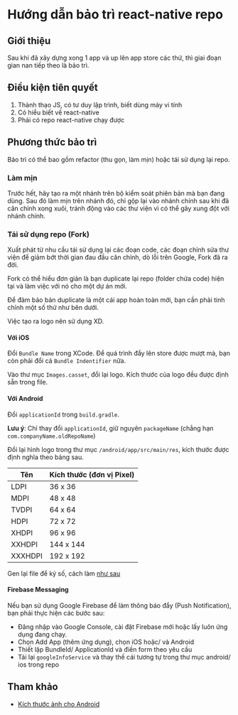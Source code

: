 # Hướng dẫn bảo trì react-native repo

## Giới thiệu

Sau khi đã xây dựng xong 1 app và up lên app store các thứ, thì giai đoạn gian nan tiếp theo là bảo trì.

## Điều kiện tiên quyết

1. Thành thạo JS, có tư duy lập trình, biết dùng máy vi tính
2. Có hiểu biết về react-native
3. Phải có repo react-native chạy được

## Phương thức bảo trì

Bảo trì có thể bao gồm refactor (thu gọn, làm mịn) hoặc tái sử dụng lại repo.

### Làm mịn

Trước hết, hãy tạo ra một nhánh trên bộ kiểm soát phiên bản mà bạn đang dùng. Sau đó làm mịn trên nhánh đó, chỉ gộp lại vào nhánh chính sau khi đã căn chỉnh xong xuôi, tránh động vào các thư viện vì có thể gây xung đột với nhánh chính.

### Tái sử dụng repo (Fork)

Xuất phát từ nhu cầu tái sử dụng lại các đoạn code, các đoạn chỉnh sửa thư viện để giảm bớt thời gian đau đầu căn chỉnh, dò lỗi trên Google, Fork đã ra đời.

Fork có thể hiểu đơn giản là bạn duplicate lại repo (folder chứa code) hiện tại và làm việc với nó cho một dự án mới.

Để đảm bảo bản duplicate là một cái app hoàn toàn mới, bạn cần phải tinh chỉnh một số thứ như bên dưới.

Việc tạo ra logo nên sử dụng XD.

#### Với iOS

Đổi `Bundle Name` trong XCode. Để quá trình đẩy lên store được mượt mà, bạn còn phải đổi cả `Bundle Indentifier` nữa.

Vào thư mục `Images.casset`, đổi lại logo. Kích thước của logo đều được định sẵn trong file.

#### Với Android

Đổi `applicationId` trong `build.gradle`.

**Lưu ý**: Chỉ thay đổi `applicationId`, giữ nguyên `packageName` (chẳng hạn `com.companyName.oldRepoName`)

Đổi lại hình logo trong thư mục `/android/app/src/main/res`, kích thước được định nghĩa theo bảng sau.

Tên | Kích thước (đơn vị Pixel)
--- | ---
LDPI | 36 x 36
MDPI | 48 x 48
TVDPI | 64 x 64
HDPI | 72 x 72
XHDPI | 96 x 96
XXHDPI | 144 x 144
XXXHDPI | 192 x 192

Gen lại file để ký số, cách làm [như sau](https://reactnative.dev/docs/0.59/running-on-device)

#### Firebase Messaging

Nếu bạn sử dụng Google Firebase để làm thông báo đẩy (Push Notification), bạn phải thực hiện các bước sau:

- Đăng nhập vào Google Console, cài đặt Firebase mới hoặc lấy luôn ứng dụng đang chạy.
- Chọn Add App (thêm ứng dụng), chọn iOS hoặc/ và Android
- Thiết lập BundleId/ ApplicationId và điền form theo yêu cầu
- Tải lại `googleInfoService` và thay thế cái tương tự trong thư mục android/ ios trong repo

## Tham khảo

* [Kích thước ảnh cho Android](https://stackoverflow.com/questions/12768128/android-launcher-icon-size)